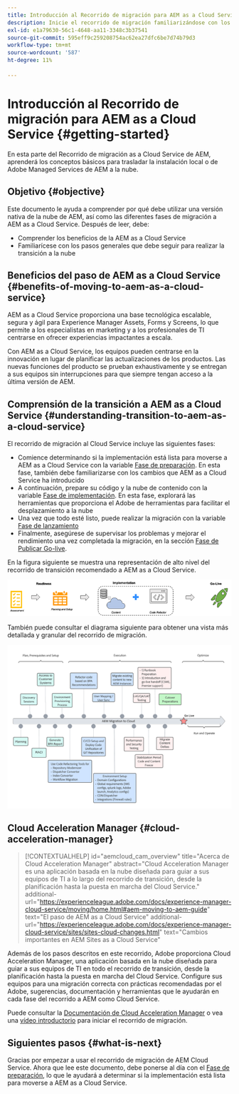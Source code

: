 ```yaml
---
title: Introducción al Recorrido de migración para AEM as a Cloud Service
description: Inicie el recorrido de migración familiarizándose con los conceptos básicos para pasar a AEM as a Cloud Service
exl-id: e1a79630-56c1-4648-aa11-3348c3b37541
source-git-commit: 595eff9c259208754ac62ea27dfc6be7d74b79d3
workflow-type: tm+mt
source-wordcount: '587'
ht-degree: 11%

---
```


# Introducción al Recorrido de migración para AEM as a Cloud Service {#getting-started}

En esta parte del Recorrido de migración as a Cloud Service de AEM, aprenderá los conceptos básicos para trasladar la instalación local o de Adobe Managed Services de AEM a la nube.

## Objetivo {#objective}

Este documento le ayuda a comprender por qué debe utilizar una versión nativa de la nube de AEM, así como las diferentes fases de migración a AEM as a Cloud Service. Después de leer, debe:

* Comprender los beneficios de la AEM as a Cloud Service
* Familiarícese con los pasos generales que debe seguir para realizar la transición a la nube

## Beneficios del paso de AEM as a Cloud Service {#benefits-of-moving-to-aem-as-a-cloud-service}

AEM as a Cloud Service proporciona una base tecnológica escalable, segura y ágil para Experience Manager Assets, Forms y Screens, lo que permite a los especialistas en marketing y a los profesionales de TI centrarse en ofrecer experiencias impactantes a escala.

Con AEM as a Cloud Service, los equipos pueden centrarse en la innovación en lugar de planificar las actualizaciones de los productos. Las nuevas funciones del producto se prueban exhaustivamente y se entregan a sus equipos sin interrupciones para que siempre tengan acceso a la última versión de AEM.

## Comprensión de la transición a AEM as a Cloud Service {#understanding-transition-to-aem-as-a-cloud-service}

El recorrido de migración al Cloud Service incluye las siguientes fases:

* Comience determinando si la implementación está lista para moverse a AEM as a Cloud Service con la variable [Fase de preparación](/help/journey-migration/readiness.md). En esta fase, también debe familiarizarse con los cambios que AEM as a Cloud Service ha introducido
* A continuación, prepare su código y la nube de contenido con la variable [Fase de implementación](/help/journey-migration/implementation.md). En esta fase, explorará las herramientas que proporciona el Adobe de herramientas para facilitar el desplazamiento a la nube
* Una vez que todo esté listo, puede realizar la migración con la variable [Fase de lanzamiento](/help/journey-migration/go-live.md)
* Finalmente, asegúrese de supervisar los problemas y mejorar el rendimiento una vez completada la migración, en la sección [Fase de Publicar Go-live](/help/journey-migration/post-go-live.md).

En la figura siguiente se muestra una representación de alto nivel del recorrido de transición recomendado a AEM as a Cloud Service.

![image](/help/journey-migration/assets/move-aemcloud-process.png)

También puede consultar el diagrama siguiente para obtener una vista más detallada y granular del recorrido de migración.

![image](/help/journey-migration/assets/migration-process.png)

## Cloud Acceleration Manager {#cloud-acceleration-manager}

>[!CONTEXTUALHELP]
>id="aemcloud_cam_overview"
>title="Acerca de Cloud Acceleration Manager"
>abstract="Cloud Acceleration Manager es una aplicación basada en la nube diseñada para guiar a sus equipos de TI a lo largo del recorrido de transición, desde la planificación hasta la puesta en marcha del Cloud Service."
>additional-url="https://experienceleague.adobe.com/docs/experience-manager-cloud-service/moving/home.html#aem-moving-to-aem-guide" text="El paso de AEM as a Cloud Service"
>additional-url="https://experienceleague.adobe.com/docs/experience-manager-cloud-service/sites/sites-cloud-changes.html" text="Cambios importantes en AEM Sites as a Cloud Service"

Además de los pasos descritos en este recorrido, Adobe proporciona Cloud Acceleration Manager, una aplicación basada en la nube diseñada para guiar a sus equipos de TI en todo el recorrido de transición, desde la planificación hasta la puesta en marcha del Cloud Service. Configure sus equipos para una migración correcta con prácticas recomendadas por el Adobe, sugerencias, documentación y herramientas que le ayudarán en cada fase del recorrido a AEM como Cloud Service.

Puede consultar la [Documentación de Cloud Acceleration Manager](/help/journey-migration/cloud-acceleration-manager/using-cam/getting-started-cam.md) o vea una [vídeo introductorio](https://experienceleague.adobe.com/?launch=ExperienceManager-A-1-2021.1.migration&amp;recommended=ExperienceManager-A-1-2021.1.migration&amp;lang=en#dashboard/learning) para iniciar el recorrido de migración.

## Siguientes pasos {#what-is-next}

Gracias por empezar a usar el recorrido de migración de AEM Cloud Service. Ahora que lee este documento, debe ponerse al día con el [Fase de preparación](/help/journey-migration/readiness.md), lo que le ayudará a determinar si la implementación está lista para moverse a AEM as a Cloud Service.
